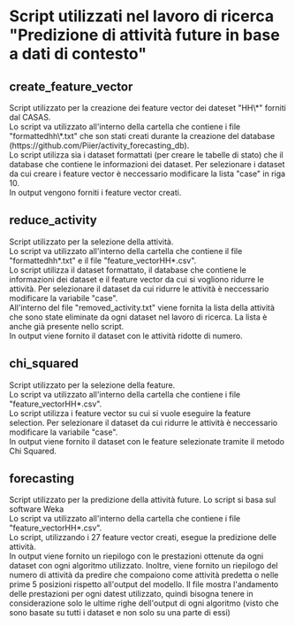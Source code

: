 # Script utilizzati nel lavoro di ricerca "Predizione di attività future in base a dati di contesto"

<h2>create_feature_vector</h2>

<p>
Script utilizzato per la creazione dei feature vector dei dateset "HH\*" forniti dal CASAS.<br />
Lo script va utilizzato all'interno della cartella che contiene i file "formattedhh\*.txt" che son stati creati durante la creazione del database (https://github.com/Piier/activity_forecasting_db).<br />
Lo script utilizza sia i dataset formattati (per creare le tabelle di stato) che il database che contiene le informazioni dei dataset. Per selezionare i dataset da cui creare i feature vector è neccessario modificare la lista "case" in riga 10. <br />
  In output vengono forniti i feature vector creati.<br />

<h2>reduce_activity</h2>

Script utilizzato per la selezione della attività.<br />
Lo script va utilizzato all'interno della cartella che contiene il file "formattedhh\*.txt" e il file "feature_vectorHH\*.csv".<br />
Lo script utilizza il dataset formattato, il database che contiene le informazioni dei dataset e il feature vector da cui si vogliono ridurre le attività. Per selezionare il dataset da cui ridurre le attività è neccessario modificare la variabile "case".<br />
All'interno del file "removed_activity.txt" viene fornita la lista della attività che sono state eliminate da ogni dataset nel lavoro di ricerca. La lista è anche già presente nello script.<br />
In output viene fornito il dataset con le attività ridotte di numero.<br />


<h2>chi_squared</h2>

Script utilizzato per la selezione della feature.<br />
Lo script va utilizzato all'interno della cartella che contiene i file "feature_vectorHH\*.csv".<br />
Lo script utilizza i feature vector su cui si vuole eseguire la feature selection. Per selezionare il dataset da cui ridurre le attività è neccessario modificare la variabile "case".<br />
In output viene fornito il dataset con le feature selezionate tramite il metodo Chi Squared.<br />

<h2>forecasting</h2>

Script utilizzato per la predizione della attività future. Lo script si basa sul software Weka<br />
Lo script va utilizzato all'interno della cartella che contiene i file "feature_vectorHH\*.csv".<br />
Lo script, utilizzando i 27 feature vector creati, esegue la predizione delle attività.<br />
In output viene fornito un riepilogo con le prestazioni ottenute da ogni dataset con ogni algoritmo utilizzato. Inoltre, viene fornito un riepilogo del numero di attività da predire che compaiono come attività predetta o nelle prime 5 posizioni rispetto all'output del modello. Il file mostra l'andamento delle prestazioni per ogni datest utilizzato, quindi bisogna tenere in considerazione solo le ultime righe dell'output di ogni algoritmo (visto che sono basate su tutti i dataset e non solo su una parte di essi)<br />
 
